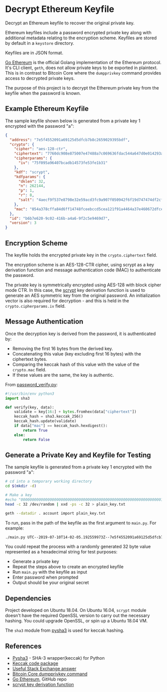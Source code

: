 # Decrypt Ethereum Keyfile
Decrypt an Ethereum keyfile to recover the original private key.

Ethereum keyfiles include a password encrypted private key along with additional metadata relating to the encryption scheme. Keyfiles are stored by default in a `keystore` directory.

Keyfiles are in JSON format.

[Go Ethereum][5] is the official Golang implementation of the Ethereum protocol. It's CLI client, `geth`, does not allow private keys to be exported in plaintext. This is in contrast to Bitcoin Core where the `dumpprivkey` command provides access to decrypted private keys.

The purpose of this project is to decrypt the Ethereum private key from the keyfile when the password is known.

Example Ethereum Keyfile
------------------------
The sample keyfile shown below is generated from a private key 1 encrypted with the password "a":

```json
{
  "address": "7e5f4552091a69125d5dfcb7b8c2659029395bdf",
  "crypto": {
    "cipher": "aes-128-ctr",
    "ciphertext": "7760dc908e875007e47488a7c069636fdac544a647d0e014293a98ec84c333f1",
    "cipherparams": {
      "iv": "75f095a96407bcadb14573fe53fe1b31"
    },
    "kdf": "scrypt",
    "kdfparams": {
      "dklen": 32,
      "n": 262144,
      "p": 1,
      "r": 8,
      "salt": "4aecf9f537e8798e32e59acd3fc9a907f050942f6f19d747474df2cf4f0906ef"
    },
    "mac": "054a378cffa84d6ff14748fceebccd5cea121f91a4464a37e460672dfce9c403"
  },
  "id": "b6b7e620-9c02-416b-a4a6-9f2c5e9469d7",
  "version": 3
}
```
Encryption Scheme
-----------------
The keyfile holds the encrypted private key in the `crypto.ciphertext` field.

The encryption scheme is an AES-128-CTR cipher, using scrypt as a key derivation function and message authentication code (MAC) to authenticate the password.

The private key is symmetrically encrypted using AES-128 with block cipher mode CTR. In this case, the [scrypt][6] key derivation function is used to generate an AES symmetric key from the original password. An initialization vector is also required for decryption - and this is held in the `crypto.cipherparams.iv` field.

Message Authentication
----------------------
Once the decryption key is derived from the password, it is authenticated by:

* Removing the first 16 bytes from the derived key.
* Concatenating this value (key excluding first 16 bytes) with the ciphertext bytes.
* Comparing the keccak hash of this value with the value of the `crypto.mac` field.
* If these values are the same, the key is authentic.

From [password_verify.py][7]:

```py
#!/usr/bin/env python3
import sha3

def verify(key, data):
    validate = key[16:] + bytes.fromhex(data["ciphertext"])
    keccak_hash = sha3.keccak_256()
    keccak_hash.update(validate)
    if data["mac"] == keccak_hash.hexdigest():
        return True
    else:
        return False
```


Generate a Private Key and Keyfile for Testing
----------------------------------------------
The sample keyfile is generated from a private key 1 encrypted with the password "a":

```bash
# cd into a temporary working directory
cd $(mkdir -d)

# Make a key
#echo "0000000000000000000000000000000000000000000000000000000000000001" > plain_key.txt
head -c 32 /dev/random | xxd -ps -c 32 > plain_key.txt

geth --datadir . account import plain_key.txt
```
To run, pass in the path of the keyfile as the first argument to `main.py`. For example:

```bash
./main.py UTC--2019-07-10T14-02-05.192559973Z--7e5f4552091a69125d5dfcb7b8c2659029395bdf
```

You could repeat the process with a randomly generated 32 byte value represented as a hexadecimal string for test purposes:

* Generate a private key
* Repeat the steps above to create an encrypted keyfile
* Run `main.py` with the keyfile as input
* Enter password when prompted
* Output should be your original secret 

Dependencies
------------
Project developed on Ubuntu 18.04. On Ubuntu 16.04, `scrypt` module doesn't have the required OpenSSL version to carry out the necessary hashing. You could upgrade OpenSSL, or spin up a Ubuntu 18.04 VM.

The `sha3` module from [pysha3][1] is used for keccak hashing.

References
----------
* [Pysha3][1] - SHA-3 wrapper(keccak) for Python
* [Keccak code package][2]
* [Useful Stack Exchange answer][3]
* [Bitcoin Core dumpprivkey command][4]
* [Go Ethereum][5], GitHub repo
* [scrypt key derivation function][6]


[1]: https://pypi.org/project/pysha3/
[2]: https://github.com/XKCP/XKCP
[3]: https://ethereum.stackexchange.com/questions/3720/how-do-i-get-the-raw-private-key-from-my-mist-keystore-file
[4]: https://bitcoin.org/en/developer-reference#dumpprivkey
[5]: https://github.com/ethereum/go-ethereum
[6]: https://en.wikipedia.org/wiki/Scrypt
[7]: /password_verify.py
